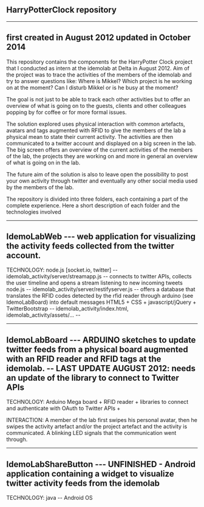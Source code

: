 HarryPotterClock repository
---------------


---------------
first created in August 2012
updated in October 2014
---------------
This repository contains the components for the HarryPotter Clock project that I conducted as intern at the idemolab at Delta in August 2012.
Aim of the project was to trace the activities of the members of the idemolab and try to answer questions like:
Where is Mikkel? Which project is he working on at the moment? Can I disturb Mikkel or is he busy at the moment?

The goal is not just to be able to track each other activities but to offer an overview of what is going on to the guests, clients and other colleagues popping by for coffee or for more formal issues. 

The solution explored uses physical interaction with common artefacts, avatars and tags augmented with RFID to give the members of the lab a physical mean to state their current activity. The activities are then communicated to a twitter account and displayed on a big screen in the lab. The big screen offers an overview of the current activities of the members of the lab, the projects they are working on and more in general an overview of what is going on in the lab.

The future aim of the solution is also to leave open the possibility to post your own activity through twitter and eventually any other social media used by the members of the lab.


The repository is divided into three folders, each containing a part of the complete experience. Here a short description of each folder and the technologies involved

---------------
IdemoLabWeb --- web application for visualizing the activity feeds collected from the twitter account. 
---------------

TECHNOLOGY: 
node.js [socket.io, twitter] -- idemolab_activity/server/streamapp.js -- connects to twitter APIs, collects the user timeline and opens a stream listening to new incoming tweets
node.js -- idemolab_activity/server/restifyserver.js -- offers a database that translates the RFID codes detected by the rfid reader through arduino (see IdemoLabBoard) into default messages
HTML5 + CSS + javascript/jQuery + TwitterBootstrap -- idemolab_activity/index.html, idemolab_activity/assets/... -- 


---------------
IdemoLabBoard --- ARDUINO sketches to update twitter feeds from a physical board augmented with an RFID reader and RFID tags at the idemolab. -- LAST UPDATE AUGUST 2012: needs an update of the library to connect to Twitter APIs
---------------

TECHNOLOGY: 
Arduino Mega board + 
RFID reader + 
libraries to connect and authenticate with OAuth to Twitter APIs +

INTERACTION: 
A member of the lab first swipes his personal avatar, then he swipes the activity artefact and/or the project artefact and the activity is communicated. A blinking LED signals that the communication went through.


---------------
IdemoLabShareButton --- UNFINISHED - Android application containing a widget to visualize twitter activity feeds from the idemolab
---------------

TECHNOLOGY: 
java -- Android OS
